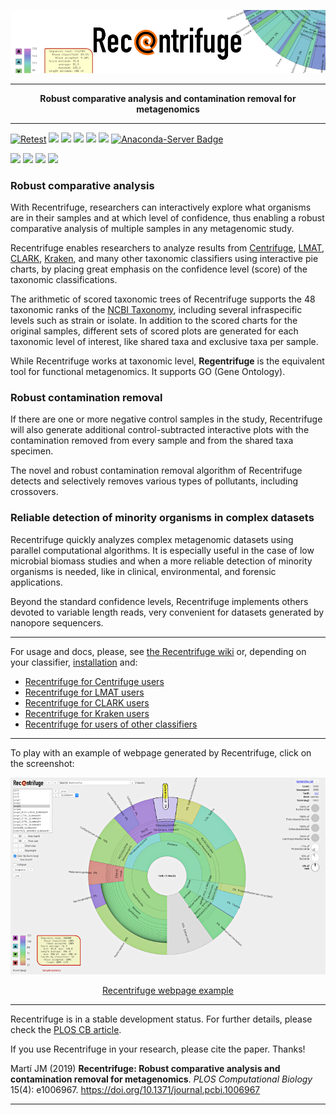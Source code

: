 <p align="center"><a href="http://www.recentrifuge.org" target="_blank">
<img src="https://raw.githubusercontent.com/khyox/rcf-aux/master/RCFheader.png" alt="Recentrifuge" width="900px"/></a></p><hr>
<p align="center"><b>Robust comparative analysis and contamination removal for metagenomics</b>
</p> 


____
[![Retest](https://github.com/khyox/Recentrifuge/actions/workflows/retest.yaml/badge.svg?branch=v2.0.0)](https://github.com/khyox/recentrifuge/actions/workflows/retest.yaml)
[![](https://img.shields.io/maintenance/yes/2023.svg)](http://www.recentrifuge.org)
[![](https://img.shields.io/github/languages/top/khyox/recentrifuge.svg)](https://pypi.org/project/recentrifuge/)
[![](https://img.shields.io/pypi/pyversions/recentrifuge.svg)](https://pypi.org/project/recentrifuge/)
[![](https://img.shields.io/pypi/v/recentrifuge.svg)](https://pypi.org/project/recentrifuge/)
[![](https://img.shields.io/pypi/wheel/recentrifuge.svg)](https://pypi.org/project/recentrifuge/)
[![Anaconda-Server Badge](https://anaconda.org/bioconda/recentrifuge/badges/version.svg)](https://anaconda.org/bioconda/recentrifuge)

[![](https://img.shields.io/badge/platforms-linux%20%7C%20macos%20%7C%20win-lightgrey.svg)](http://www.recentrifuge.org)
[![](https://img.shields.io/github/languages/count/khyox/recentrifuge.svg)](http://www.recentrifuge.org)
[![](https://img.shields.io/website-up-down-green-red/http/www.recentrifuge.org.svg?label=recentrifuge.org)](http://www.recentrifuge.org)
[![](https://img.shields.io/badge/Publication-PLOS_Computational_Biology-violet.svg)](https://journals.plos.org/ploscompbiol/article?id=10.1371/journal.pcbi.1006967)


### Robust comparative analysis

With Recentrifuge, researchers can interactively explore what organisms are in their samples and at which level of confidence, thus enabling a robust comparative analysis of multiple samples in any metagenomic study.

Recentrifuge enables researchers to analyze results from [Centrifuge](http://www.ccb.jhu.edu/software/centrifuge/), [LMAT](https://computation.llnl.gov/projects/livermore-metagenomics-analysis-toolkit), [CLARK](http://clark.cs.ucr.edu/), [Kraken](http://ccb.jhu.edu/software/kraken/), and many other taxonomic classifiers using interactive pie charts, by placing great emphasis on the confidence level (score) of the taxonomic classifications. 

The arithmetic of scored taxonomic trees of Recentrifuge supports the 48 taxonomic ranks of the [NCBI Taxonomy](https://www.ncbi.nlm.nih.gov/taxonomy), including several infraspecific levels such as strain or isolate. In addition to the scored charts for the original samples, different sets of scored plots are generated for each taxonomic level of interest, like shared taxa and exclusive taxa per sample.

While Recentrifuge works at taxonomic level, **Regentrifuge** is the equivalent tool for functional metagenomics. It supports GO (Gene Ontology).

### Robust contamination removal

If there are one or more negative control samples in the study, Recentrifuge will also generate additional control-subtracted interactive plots with the contamination removed from every sample and from the shared taxa specimen. 

The novel and robust contamination removal algorithm of Recentrifuge detects and selectively removes various types of pollutants, including crossovers.

### Reliable detection of minority organisms in complex datasets

Recentrifuge quickly analyzes complex metagenomic datasets using parallel computational algorithms. It is especially useful in the case of low microbial biomass studies and when a more reliable detection of minority organisms is needed, like in clinical, environmental, and forensic applications. 

Beyond the standard confidence levels, Recentrifuge implements others devoted to variable length reads, very convenient for datasets generated by nanopore sequencers.

____
For usage and docs, please, see [the Recentrifuge wiki](https://github.com/khyox/recentrifuge/wiki) or, depending on your classifier, [installation](https://github.com/khyox/recentrifuge/wiki/Installation) and:
 * [Recentrifuge for Centrifuge users](https://github.com/khyox/recentrifuge/wiki/Running-recentrifuge-for-Centrifuge)
 * [Recentrifuge for LMAT users](https://github.com/khyox/recentrifuge/wiki/Running-recentrifuge-for-LMAT)
 * [Recentrifuge for CLARK users](https://github.com/khyox/recentrifuge/wiki/Running-recentrifuge-for-CLARK)
 * [Recentrifuge for Kraken users](https://github.com/khyox/recentrifuge/wiki/Running-recentrifuge-for-Kraken)
 * [Recentrifuge for users of other classifiers](https://github.com/khyox/recentrifuge/wiki/Running-recentrifuge-for-a-generic-classifier)
____
To play with an example of webpage generated by Recentrifuge, click on the screenshot: 

<p align="center">
  <a href="https://rawgit.com/khyox/rcf-aux/master/TEST.rcf.html?dataset=5&node=0&collapse=false&color=true&depth=30&font=12&key=true" target="_blank">
    <img src="https://raw.githubusercontent.com/khyox/rcf-aux/master/RCF_screenshot_750.png" alt="Recentrifuge test screenshot" width="750px"/></a></p>
<p align="center">
  <a href="https://rawgit.com/khyox/rcf-aux/master/TEST.rcf.html?dataset=5&node=0&collapse=false&color=true&depth=30&font=12&key=true" target="_blank">Recentrifuge webpage example</a><p align="center">

____
Recentrifuge is in a stable development status. For further details, please check the [PLOS CB article](https://doi.org/10.1371/journal.pcbi.1006967).

If you use Recentrifuge in your research, please cite the paper. Thanks!

Martí JM (2019) **Recentrifuge: Robust comparative analysis and contamination removal for metagenomics**. _PLOS Computational Biology_ 15(4): e1006967.  https://doi.org/10.1371/journal.pcbi.1006967
____
